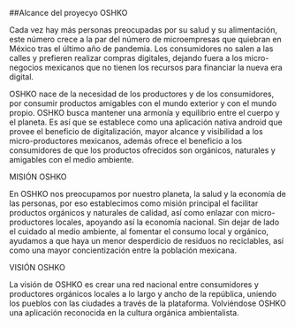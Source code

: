 ##Alcance del proyecyo OSHKO

Cada vez hay más personas preocupadas por  su salud y su alimentación, este número crece a la par del número de microempresas que quiebran en México tras el último año de pandemia. Los consumidores no salen a las calles y prefieren realizar compras digitales, dejando fuera a los micro-negocios mexicanos que no tienen los recursos para financiar la nueva era digital.

OSHKO nace de la necesidad de los productores y de los consumidores, por consumir productos amigables con el mundo exterior y con el mundo propio. OSHKO busca mantener una armonía y equilibrio entre el cuerpo y el planeta. Es así que  se establece como una aplicación nativa android que provee el beneficio de digitalización, mayor alcance y visibilidad a los micro-productores mexicanos, además ofrece el beneficio a los consumidores de que los productos ofrecidos son orgánicos, naturales y amigables con el medio ambiente.

MISIÓN OSHKO

En OSHKO nos preocupamos por nuestro planeta, la salud y la economía de las personas, por eso establecimos como misión principal el facilitar productos orgánicos y naturales de calidad, así como enlazar con micro-productores locales, apoyando así la economía nacional. Sin dejar de lado el cuidado al medio ambiente, al fomentar el consumo local y orgánico, ayudamos a que haya un menor desperdicio de residuos no reciclables, así como una mayor concientización entre la población mexicana.

VISIÓN OSHKO

La visión de OSHKO es crear una red nacional entre consumidores y productores orgánicos locales a lo largo y ancho de la república, uniendo los pueblos con las ciudades a través de la plataforma. Volviéndose OSHKO una aplicación reconocida en la cultura orgánica ambientalista.